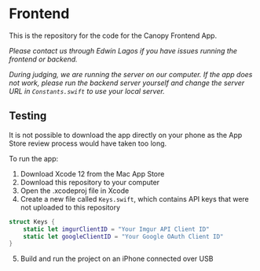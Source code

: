 # Frontend
This is the repository for the code for the Canopy Frontend App.

*Please contact us through Edwin Lagos if you have issues running the frontend or backend.*

*During judging, we are running the server on our computer. If the app does not work, please run the backend server yourself and change the server URL in `Constants.swift` to use your local server.*

## Testing
It is not possible to download the app directly on your phone as the App Store review process would have taken too long.

To run the app:
1. Download Xcode 12 from the Mac App Store
2. Download this repository to your computer
3. Open the .xcodeproj file in Xcode
4. Create a new file called `Keys.swift`, which contains API keys that were not uploaded to this repository
```swift
struct Keys {
    static let imgurClientID = "Your Imgur API Client ID"
    static let googleClientID = "Your Google OAuth Client ID"
}
```
5. Build and run the project on an iPhone connected over USB
